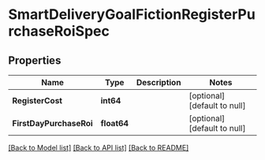 # SmartDeliveryGoalFictionRegisterPurchaseRoiSpec

## Properties
Name | Type | Description | Notes
------------ | ------------- | ------------- | -------------
**RegisterCost** | **int64** |  | [optional] [default to null]
**FirstDayPurchaseRoi** | **float64** |  | [optional] [default to null]

[[Back to Model list]](../README.md#documentation-for-models) [[Back to API list]](../README.md#documentation-for-api-endpoints) [[Back to README]](../README.md)


